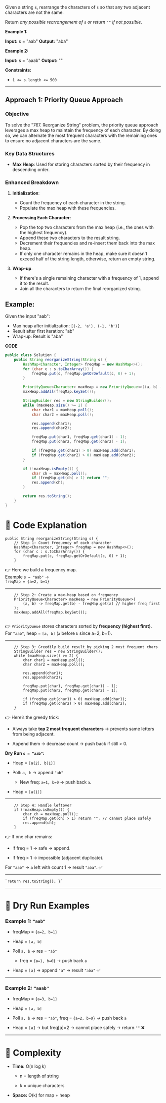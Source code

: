 
Given a string `s`, rearrange the characters of `s` so that any two adjacent characters are not the same.

Return _any possible rearrangement of_ `s` _or return_ `""` _if not possible_.

**Example 1:**

**Input:** s = "aab"
**Output:** "aba"

**Example 2:**

**Input:** s = "aaab"
**Output:** ""

**Constraints:**

- `1 <= s.length <= 500`

---------------------------------------------------------


## Approach 1: Priority Queue Approach

### Objective

To solve the "767. Reorganize String" problem, the priority queue approach leverages a max heap to maintain the frequency of each character. By doing so, we can alternate the most frequent characters with the remaining ones to ensure no adjacent characters are the same.

### Key Data Structures

- **Max Heap**: Used for storing characters sorted by their frequency in descending order.

### Enhanced Breakdown

1. **Initialization**:
    
    - Count the frequency of each character in the string.
    - Populate the max heap with these frequencies.
2. **Processing Each Character**:
    
    - Pop the top two characters from the max heap (i.e., the ones with the highest frequency).
    - Append these two characters to the result string.
    - Decrement their frequencies and re-insert them back into the max heap.
    - If only one character remains in the heap, make sure it doesn't exceed half of the string length, otherwise, return an empty string.
3. **Wrap-up**:
    
    - If there's a single remaining character with a frequency of 1, append it to the result.
    - Join all the characters to return the final reorganized string.

## Example:

Given the input "aab":

- Max heap after initialization: `[(-2, 'a'), (-1, 'b')]`
- Result after first iteration: "ab"
- Wrap-up: Result is "aba"

**CODE**
```java
public class Solution {
    public String reorganizeString(String s) {
        HashMap<Character, Integer> freqMap = new HashMap<>();
        for (char c : s.toCharArray()) {
            freqMap.put(c, freqMap.getOrDefault(c, 0) + 1);
        }

        PriorityQueue<Character> maxHeap = new PriorityQueue<>((a, b) -> freqMap.get(b) - freqMap.get(a));
        maxHeap.addAll(freqMap.keySet());

        StringBuilder res = new StringBuilder();
        while (maxHeap.size() >= 2) {
            char char1 = maxHeap.poll();
            char char2 = maxHeap.poll();

            res.append(char1);
            res.append(char2);

            freqMap.put(char1, freqMap.get(char1) - 1);
            freqMap.put(char2, freqMap.get(char2) - 1);

            if (freqMap.get(char1) > 0) maxHeap.add(char1);
            if (freqMap.get(char2) > 0) maxHeap.add(char2);
        }

        if (!maxHeap.isEmpty()) {
            char ch = maxHeap.poll();
            if (freqMap.get(ch) > 1) return "";
            res.append(ch);
        }

        return res.toString();
    }
}
```

# 🔹 Code Explanation

```
public String reorganizeString(String s) {
    // Step 1: Count frequency of each character
    HashMap<Character, Integer> freqMap = new HashMap<>();
    for (char c : s.toCharArray()) {
        freqMap.put(c, freqMap.getOrDefault(c, 0) + 1);
    }

```

👉 Here we build a frequency map.  
Example `s = "aab"` →  
`freqMap = {a=2, b=1}`

---
```
    // Step 2: Create a max-heap based on frequency
    PriorityQueue<Character> maxHeap = new PriorityQueue<>(
        (a, b) -> freqMap.get(b) - freqMap.get(a) // higher freq first
    );
    maxHeap.addAll(freqMap.keySet());


```


👉 `PriorityQueue` stores characters sorted by **frequency (highest first)**.  
For `"aab"`, heap = `[a, b]` (`a` before `b` since a=2, b=1).

---
```
    // Step 3: Greedily build result by picking 2 most frequent chars
    StringBuilder res = new StringBuilder();
    while (maxHeap.size() >= 2) {
        char char1 = maxHeap.poll();
        char char2 = maxHeap.poll();

        res.append(char1);
        res.append(char2);

        freqMap.put(char1, freqMap.get(char1) - 1);
        freqMap.put(char2, freqMap.get(char2) - 1);

        if (freqMap.get(char1) > 0) maxHeap.add(char1);
        if (freqMap.get(char2) > 0) maxHeap.add(char2);
    }

```
   

👉 Here’s the greedy trick:

- Always take **top 2 most frequent characters** → prevents same letters from being adjacent.
    
- Append them → decrease count → push back if still > 0.
    

**Dry Run `s = "aab"`:**

- Heap = `[a(2), b(1)]`
    
- Poll: `a, b` → append `"ab"`
    
    - New freq: `a=1, b=0` → push back `a`.
        
- Heap = `[a(1)]`
    

---
```
    // Step 4: Handle leftover
    if (!maxHeap.isEmpty()) {
        char ch = maxHeap.poll();
        if (freqMap.get(ch) > 1) return ""; // cannot place safely
        res.append(ch);
    }

```
   

👉 If one char remains:

- If freq = 1 → safe → append.
    
- If freq > 1 → impossible (adjacent duplicate).
    

For `"aab"` → `a` left with count 1 → result `"aba"`. ✅

---

    `return res.toString(); }`

---

# 🔹 Dry Run Examples

### Example 1: `"aab"`

- freqMap = `{a=2, b=1}`
    
- Heap = `[a, b]`
    
- Poll `a, b` → res = `"ab"`
    
    - freq = `{a=1, b=0}` → push back `a`
        
- Heap = `[a]` → append `"a"` → result `"aba"` ✅
    

---

### Example 2: `"aaab"`

- freqMap = `{a=3, b=1}`
    
- Heap = `[a, b]`
    
- Poll `a, b` → res = `"ab"`, freq = `{a=2, b=0}` → push back `a`
    
- Heap = `[a]` → but freq[a]=2 → cannot place safely → return `""` ❌
    

---

# 🔹 Complexity

- **Time:** O(n log k)
    
    - n = length of string
        
    - k = unique characters
        
- **Space:** O(k) for map + heap
